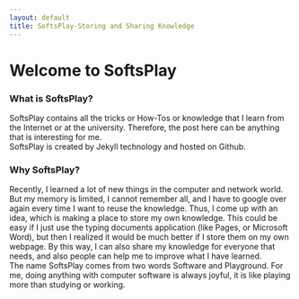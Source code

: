 ```yaml
---
layout: default
title: SoftsPlay-Storing and Sharing Knowledge
---
```


<h1>
    Welcome to <b>SoftsPlay</b>
</h1>
<h3>
    What is <b>SoftsPlay</b>?
</h3>

<p>
    SoftsPlay contains all the tricks or How-Tos or knowledge that I learn from the Internet or at the university.
    Therefore, the post here can be anything that is interesting for me.
    <br>
    SoftsPlay is created by Jekyll technology and hosted on Github.
</p>

<h3>
    Why SoftsPlay?
</h3>

<p>
    Recently, I learned a lot of new things in the computer and network world. But my memory is limited, I cannot remember all,
    and I have to google over again every time I want to reuse the knowledge. Thus, I come up with an idea, which is making a place
    to store my own knowledge. This could be easy if I just use the typing documents application (like Pages, or Microsoft Word), but
    then I realized it would be much better if I store them on my own webpage. By this way, I can also share my knowledge for everyone that needs, and also people
    can help me to improve what I have learned.
    <br>
    The name SoftsPlay comes from two words Software and Playground. For me, doing anything with computer software is always joyful, it is like playing
    more than studying or working.

</p>